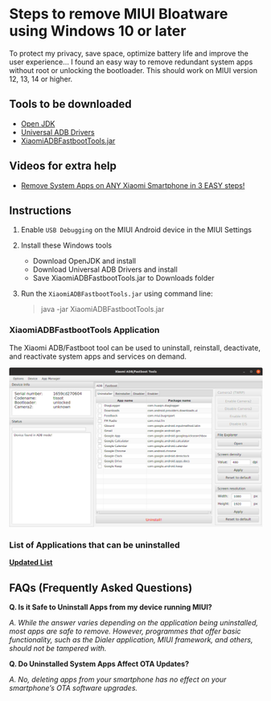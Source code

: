 # Steps to remove MIUI Bloatware using Windows 10 or later
To protect my privacy, save space, optimize battery life and improve the user experience… I found an easy way to remove redundant system apps without root or unlocking the bootloader. This should work on MIUI version 12, 13, 14 or higher.

## Tools to be downloaded
- [Open JDK](https://adoptopenjdk.net/)
- [Universal ADB Drivers](https://xiaomifirmware.com/downloads/download-adb-installer-v1-4-3-drivers-adb-fastboot-tools/)
- [XiaomiADBFastbootTools.jar](tools/XiaomiADBFastbootTools.jar)


## Videos for extra help
- [Remove System Apps on ANY Xiaomi Smartphone in 3 EASY steps!](https://www.youtube.com/watch?v=3_rqhoMpr_Y)


## Instructions
1. Enable `USB Debugging` on the MIUI Android device in the MIUI Settings
   
3. Install these Windows tools
   - Download OpenJDK and install
   - Download Universal ADB Drivers and install
   - Save XiaomiADBFastbootTools.jar to Downloads folder
     
4. Run the `XiaomiADBFastbootTools.jar` using command line:
   > java -jar XiaomiADBFastbootTools.jar


   
### XiaomiADBFastbootTools Application

The Xiaomi ADB/Fastboot tool can be used to uninstall, reinstall, deactivate, and reactivate system apps and services on demand.

![Window](images/XiaomiADBFastbootTools-1.png)

### List of Applications that can be uninstalled
**[Updated List](https://rootmygalaxy.net/xiaomi-bloatware-list-remove-safely-from-miui/)**


## FAQs (Frequently Asked Questions)

__Q. Is it Safe to Uninstall Apps from my device running MIUI?__

*A. While the answer varies depending on the application being uninstalled, most apps are safe to remove. However, programmes that offer basic functionality, such as the Dialer application, MIUI framework, and others, should not be tampered with.*

__Q. Do Uninstalled System Apps Affect OTA Updates?__

*A. No, deleting apps from your smartphone has no effect on your smartphone’s OTA software upgrades.*
